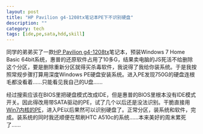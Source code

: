 ```yaml
---
layout: post
title: "HP Pavilion g4-1208tx笔记本PE下不识别硬盘"
description: ""
category: tech
tags: [ide,pe,sata,hdd,skill]
---
```


同学的弟弟买了一款[HP Pavilion g4-1208tx](http://www.360buy.com/product/533472.html)笔记本，预装Windows 7 Home Basic 64bit系统，惠普的还原软件占用了10多G，结果卖电脑的JS死活不给删除这个分区，要是删除重新分区就得买杀毒软件，我说得了我给你装系统。于是我按照常规步骤打算用深度Windows PE硬盘安装系统。进入PE发现750G的硬盘连根毛都没看着……只能看见我自己的U盘……

经过搜索应该在BIOS里把硬盘模式改成IDE，但是惠普的BIOS里根本没有IDE模式开关。因此得改用带SATA驱动的PE，试了几个以后还是没法识别。干脆直接用[Win7内核的PE](https://www.google.com/search?hl=zh-cn&q=Win7%E5%86%85%E6%A0%B8%E7%9A%84PE)，进入PE以后果然可以识别硬盘了。正常分区，装系统和软件，完成。装系统的同时我还顺便在帮刷HTC A510c的系统……本来美好的周末累死了……